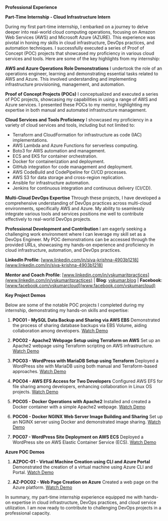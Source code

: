 
**Professional Experience**

**Part-Time Internship - Cloud Infrastructure Intern**

During my first part-time internship, I embarked on a journey to delve deeper into real-world cloud computing operations, focusing on Amazon Web Services (AWS) and Microsoft Azure (AZURE). This experience was pivotal in honing my skills in cloud infrastructure, DevOps practices, and automation techniques. I successfully executed a series of Proof of Concept (POC) projects that showcased my proficiency in various cloud services and tools. Here are some of the key highlights from my internship:

**AWS and Azure Operations Role Demonstrations**
I undertook the role of an operations engineer, learning and demonstrating essential tasks related to AWS and Azure. This involved understanding and implementing infrastructure provisioning, management, and automation.

**Proof of Concept Projects (POCs)**
I conceptualized and executed a series of POC projects, showcasing my capabilities in using a range of AWS and Azure services. I presented these POCs to my mentor, highlighting my expertise in both manual and automated infrastructure management.

**Cloud Services and Tools Proficiency**
I showcased my proficiency in a variety of cloud services and tools, including but not limited to:
- Terraform and CloudFormation for infrastructure as code (IAC) implementations.
- AWS Lambda and Azure Functions for serverless computing.
- Boto3 for AWS automation and management.
- ECS and EKS for container orchestration.
- Docker for containerization and deployment.
- GitHub integration for code management and deployment.
- AWS CodeBuild and CodePipeline for CI/CD processes.
- AWS S3 for data storage and cross-region replication.
- Ansible for infrastructure automation.
- Jenkins for continuous integration and continuous delivery (CI/CD).

**Multi-Cloud DevOps Expertise**
Through these projects, I have developed a comprehensive understanding of DevOps practices across multi-cloud environments, specifically AWS and Azure. My ability to seamlessly integrate various tools and services positions me well to contribute effectively to real-world DevOps projects.

**Professional Development and Contribution**
I am eagerly seeking a challenging work environment where I can leverage my skill set as a DevOps Engineer. My POC demonstrations can be accessed through the provided URLs, showcasing my hands-on experience and proficiency in cloud infrastructure, automation, and DevOps practices.

**LinkedIn Profile**: [www.linkedin.com/in/siva-krishna-4903b1218](www.linkedin.com/in/siva-krishna-4903b1218)

**Mentor and Coach Profile**: [www.linkedin.com/in/vskumaritpractices](www.linkedin.com/in/vskumaritpractices) | **Blog**: [vskumar.blog](https://vskumar.blog) | **Facebook**: [www.facebook.com/vskumarcloud](www.facebook.com/vskumarcloud)

**Key Project Demos**

Below are some of the notable POC projects I completed during my internship, demonstrating my hands-on skills and expertise:

1. **POC01 - MySQL Data Backup and Sharing via AWS EBS**
   Demonstrated the process of sharing database backups via EBS Volume, aiding collaboration among developers.
   [Watch Demo](https://www.facebook.com/vskumarcloud/videos/5677803285610397/)

2. **POC02 - Apache2 Webpage Setup using Terraform on AWS**
   Set up an Apache2 webpage using Terraform scripting on AWS infrastructure.
   [Watch Demo](https://www.facebook.com/vskumarcloud/videos/3258587837693284/)

3. **POC03 - WordPress with MariaDB Setup using Terraform**
   Deployed a WordPress site with MariaDB using both manual and Terraform-based approaches.
   [Watch Demo](https://www.facebook.com/vskumarcloud/videos/478293220883570/)

4. **POC04 - AWS EFS Access for Two Developers**
   Configured AWS EFS for file sharing among developers, enhancing collaboration in Linux OS projects.
   [Watch Demo](https://www.facebook.com/vskumarcloud/videos/1141458943166986/)

5. **POC05 - Docker Operations with Apache2**
   Installed and created a Docker container with a simple Apache2 webpage.
   [Watch Demo](https://www.facebook.com/vskumarcloud/videos/491189973024319/)

6. **POC06 - Docker NGINX Web Server Image Building and Sharing**
   Set up an NGINX server using Docker and demonstrated image sharing.
   [Watch Demo](https://www.facebook.com/vskumarcloud/videos/463896369042451/)

7. **POC07 - WordPress Site Deployment on AWS ECS**
   Deployed a WordPress site on AWS Elastic Container Service (ECS).
   [Watch Demo](https://www.facebook.com/vskumarcloud/videos/1077210862972191/)


**Azure POC Demos**

1. **AZPOC-01 - Virtual Machine Creation using CLI and Azure Portal**
   Demonstrated the creation of a virtual machine using Azure CLI and Portal.
   [Watch Demo](https://www.facebook.com/watch/?v=1327330671419607)

2. **AZ-POC02 - Web Page Creation on Azure**
   Created a web page on the Azure platform.
   [Watch Demo](https://fb.watch/hlMGbqrPvv/)


In summary, my part-time internship experience equipped me with hands-on expertise in cloud infrastructure, DevOps practices, and cloud service utilization. I am now ready to contribute to challenging DevOps projects in a professional capacity.
